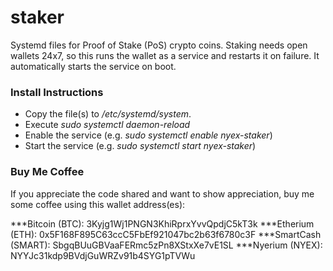# staker
Systemd files for Proof of Stake (PoS) crypto coins. Staking needs open wallets 24x7, so this runs the wallet as a service and restarts it on failure. It automatically starts the service on boot.


### Install Instructions
* Copy the file(s) to */etc/systemd/system*.
* Execute *sudo systemctl daemon-reload*
* Enable the service (e.g. *sudo systemctl enable nyex-staker*)
* Start the service (e.g. *sudo systemctl start nyex-staker*)


### Buy Me Coffee
If you appreciate the code shared and want to show appreciation, buy me some coffee using this wallet address(es):

***Bitcoin (BTC): 3Kyjg1Wj1PNGN3KhiRprxYvvQpdjC5kT3k
***Etherium (ETH): 0x5F168F895C63ccC5FbEf921047bc2b63f6780c3F
***SmartCash (SMART): SbgqBUuGBVaaFERmc5zPn8XStxXe7vE1SL
***Nyerium (NYEX): NYYJc31kdp9BVdjGuWRZv91b4SYG1pTVWu
